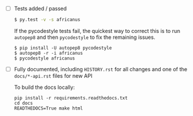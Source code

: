 - [ ] Tests added / passed

  ```bash
  $ py.test -v -s africanus
  ```

  If the pycodestyle tests fail, the quickest way to correct
  this is to run `autopep8` and then `pycodestyle` to fix the
  remaining issues.

  ```
  $ pip install -U autopep8 pycodestyle
  $ autopep8 -r -i africanus
  $ pycodestyle africanus
  ```

- [ ] Fully documented, including `HISTORY.rst` for all changes
      and one of the `docs/*-api.rst` files for new API

  To build the docs locally:

  ```
  pip install -r requirements.readthedocs.txt
  cd docs
  READTHEDOCS=True make html
  ```
